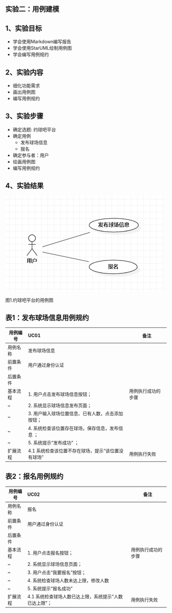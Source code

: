## 实验二：用例建模

## 1、实验目标
- 学会使用Markdown编写报告
- 学会使用StarUML绘制用例图
- 学会编写用例规约

## 2、实验内容
- 细化功能需求
- 画出用例图
- 编写用例规约

## 3、实验步骤
- 确定选题: 约球吧平台
- 确定用例
  - 发布球场信息
  - 报名
- 确定参与者：用户
- 绘画用例图
- 编写用例规约

## 4、实验结果
![用例图](./UseCaseDiagram1.jpg)

图1.约球吧平台的用例图

## 表1：发布球场信息用例规约 

用例编号  | UC01 | 备注  
-|:-|-  
用例名称  | 发布球场信息  |   
前置条件  |用户通过身份认证|    
后置条件  |  |   
基本流程  | 1. 用户点击发布球场信息按钮；  | 用例执行成功的步骤
~| 2. 系统显示球场信息发布页面；  |   
~| 3. 用户输入球场位置信息、已有人数，点击添加按钮；  | 
~| 4. 系统检查该位置存在球场，保存信息，发布信息 ；|  
~| 5. 系统提示“发布成功” ；|       
扩展流程  | 4.1 系统检查该位置不存在球场，提示“该位置没有球场” | 用例执行失败 

## 表2：报名用例规约 

用例编号  | UC02 | 备注  
-|:-|-  
用例名称  | 报名  |   
前置条件  |用户通过身份认证|    
后置条件  | |   
基本流程  | 1. 用户点击报名按钮；  | 用例执行成功的步骤 
~| 2. 系统显示球场信息页面； |   
~| 3. 用户点击“我要报名”按钮； | 
~| 4. 系统检查球场人数未达上限，修改人数  |  
~| 5. 系统提示“报名成功”  | 
扩展流程  | 4.1 系统检查球场人数已达上限，系统提示“人数已达上限”； | 用例执行失败 
 
